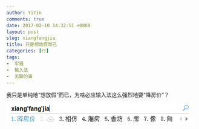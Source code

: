 ```yaml
---
author: YiYin
comments: true
date: 2017-02-10 14:32:51 +0800
layout: post
slug: xiangfangjia
title: 只是想放假而已
categories: [行]
tags:
-  牢骚
-  输入法
-  无聊的事
---
```


我只是单纯地“想放假”而已，为啥必应输入法这么强烈地要“降房价”？

<img src="/public/images/xiangfangjia.jpg" alt="">